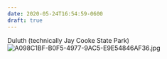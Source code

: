 ```yaml
---
date: 2020-05-24T16:54:59-0600
draft: true
---
```




Duluth (technically Jay Cooke State Park) ![A098C1BF-B0F5-4977-9AC5-E9E54846AF36.jpg](https://ianwhitney.micro.blog/uploads/2020/a579c75766.jpg)



